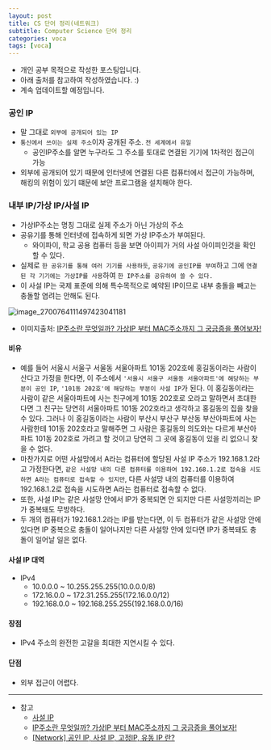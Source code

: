 ```yaml
---
layout: post
title: CS 단어 정리(네트워크)
subtitle: Computer Science 단어 정리
categories: voca
tags: [voca]
---
```


- 개인 공부 목적으로 작성한 포스팅입니다.
- 아래 출처를 참고하여 작성하였습니다. :)
- 계속 업데이트할 예정입니다.

### 공인 IP

- 말 그대로 `외부에 공개되어 있는 IP`
- `통신에서 쓰이는 실제 주소`이자 공개된 주소. `전 세계에서 유일`
  - 공인IP주소를 알면 누구라도 그 주소를 토대로 연결된 기기에 1차적인 접근이 가능
- 외부에 공개되어 있기 때문에 인터넷에 연결된 다른 컴퓨터에서 접근이 가능하며, 해킹의 위험이 있기 떄문에 보안 프로그램을 설치해야 한다.

### 내부 IP/가상 IP/사설 IP

- 가상IP주소는 명칭 그대로 실제 주소가 아닌 가상의 주소
- 공유기를 통해 인터넷에 접속하게 되면 가상 IP주소가 부여된다.
  - 와이파이, 학교 공용 컴퓨터 등을 보면 아이피가 거의 사설 아이피인것을 확인 할 수 있다.
- 실제로 `한 공유기를 통해 여러 기기를 사용하듯`, `공유기에 공인IP를 부여`하고 그에 `연결된 각 기기에는 가상IP를 사용`하여 `한 IP주소를 공유하여 쓸 수 있다.`
- 이 사설 IP는 국제 표준에 의해 특수목적으로 예약된 IP이므로 내부 충돌을 빼고는 충돌할 염려는 안해도 된다.

![image_2700764111497423041181](https://user-images.githubusercontent.com/75410527/193409467-c26580a7-a46a-44f3-840d-267fd31ffd20.jpeg)

- 이미지출처: [IP주소란 무엇일까? 가상IP 부터 MAC주소까지 그 궁금증을 풀어보자!](https://m.blog.naver.com/PostView.naver?isHttpsRedirect=true&blogId=with_msip&logNo=221029109709)

#### 비유

- 예를 들어 서울시 서울구 서울동 서울아파트 101동 202호에 홍길동이라는 사람이 산다고 가정을 한다면, 이 주소에서 `'서울시 서울구 서울동 서울아파트'에 해당하는 부분이 공인 IP`, `'101동 202호'에 해당하는 부분이 사설 IP`가 된다. 이 홍길동이라는 사람이 같은 서울아파트에 사는 친구에게 101동 202호로 오라고 말하면서 초대한다면 그 친구는 당연히 서울아파트 101동 202호라고 생각하고 홍길동의 집을 찾을 수 있다. 그러나 이 홍길동이라는 사람이 부산시 부산구 부산동 부산아파트에 사는 사람한테 101동 202호라고 말해주면 그 사람은 홍길동의 의도와는 다르게 부산아파트 101동 202호로 가려고 할 것이고 당연히 그 곳에 홍길동이 있을 리 없으니 찾을 수 없다.
- 마찬가지로 어떤 사설망에서 A라는 컴퓨터에 할당된 사설 IP 주소가 192.168.1.2라고 가정한다면, `같은 사설망 내의 다른 컴퓨터를 이용하여 192.168.1.2로 접속을 시도하면 A라는 컴퓨터로 접속할 수 있지만`, 다른 사설망 내의 컴퓨터를 이용하여 192.168.1.2로 접속을 시도하면 A라는 컴퓨터로 접속할 수 없다.
- 또한, 사설 IP는 같은 사설망 안에서 IP가 중복되면 안 되지만 다른 사설망끼리는 IP가 중복돼도 무방하다.
- 두 개의 컴퓨터가 192.168.1.2라는 IP를 받는다면, 이 두 컴퓨터가 같은 사설망 안에 있다면 IP 중복으로 충돌이 일어나지만 다른 사설망 안에 있다면 IP가 중복돼도 충돌이 일어날 일은 없다.

#### 사설 IP 대역

- IPv4
  - 10.0.0.0 ~ 10.255.255.255(10.0.0.0/8)
  - 172.16.0.0 ~ 172.31.255.255(172.16.0.0/12)
  - 192.168.0.0 ~ 192.168.255.255(192.168.0.0/16)

#### 장점

- IPv4 주소의 완전한 고갈을 최대한 지연시킬 수 있다.

#### 단점

- 외부 접근이 어렵다.

---

- 참고
  - [사설 IP](https://namu.wiki/w/%EC%82%AC%EC%84%A4%20IP)
  - [IP주소란 무엇일까? 가상IP 부터 MAC주소까지 그 궁금증을 풀어보자!](https://m.blog.naver.com/PostView.naver?isHttpsRedirect=true&blogId=with_msip&logNo=221029109709)
  - [[Network] 공인 IP, 사설 IP, 고정IP, 유동 IP 란?](https://bamdule.tistory.com/189)
